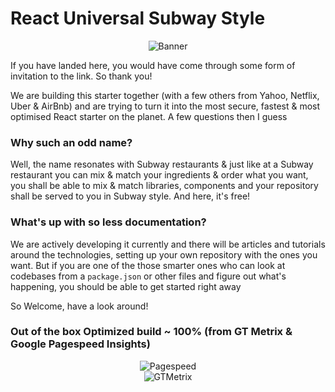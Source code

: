 # React Universal Subway Style
<div align="center"><img src="http://dev.topheman.com/wp-content/uploads/2015/11/react-webpack.png" alt="Banner" /></div>

If you have landed here, you would have come through some form of invitation to the link. So thank you!

We are building this starter together (with a few others from Yahoo, Netflix, Uber & AirBnb) and are trying to turn it into the most secure, fastest & most optimised React starter on the planet. A few questions then I guess

### Why such an odd name? ###
Well, the name resonates with Subway restaurants & just like at a Subway restaurant you can mix & match your ingredients & order what you want, you shall be able to mix & match libraries, components and your repository shall be served to you in Subway style. And here, it's free! 

### What's up with so less documentation? ###
We are actively developing it currently and there will be articles and tutorials around the technologies, setting up your own repository with the ones you want. But if you are one of the those smarter ones who can look at codebases from a `package.json` or other files and figure out what's happening, you should be able to get started right away

So Welcome, have a look around!

### Out of the box Optimized build ~ 100% (from GT Metrix & Google Pagespeed Insights)
<div align="center"><img src="https://firebasestorage.googleapis.com/v0/b/watchman-559d3.appspot.com/o/gtmetrix-github.png?alt=media&token=a6bd42ff-f648-46f9-bd3d-1eec4da5c8ac" alt="Pagespeed" /></div>
<div align="center"><img src="https://firebasestorage.googleapis.com/v0/b/watchman-559d3.appspot.com/o/pagespeed-github.png?alt=media&token=3360dd57-7a98-41c9-b871-380975a031ce" alt="GTMetrix" /></div>
